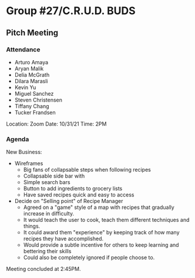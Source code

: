 # Group #27/C.R.U.D. BUDS
## Pitch Meeting

### Attendance
<!-- Remove the people not attending. -->
- Arturo Amaya
- Aryan Malik
- Delia McGrath
- Dilara Marasli
- Kevin Yu
- Miguel Sanchez
- Steven Christensen
- Tiffany Chang
- Tucker Frandsen

Location: Zoom
Date: 10/31/21
Time: 2PM

### Agenda
New Business:
- Wireframes
  - Big fans of collapsable steps when following recipes
  - Collapsable side bar with 
  - Simple search bars
  - Button to add ingredients to grocery lists
  - Have saved recipes quick and easy to access
- Decide on "Selling point" of Recipe Manager
  - Agreed on a "game" style of a map with recipes that gradually increase in difficulty.
  - It would teach the user to cook, teach them different techniques and things.
  - It could award them "experience" by keeping track of how many recipes they have accomplished.
  - Would provide a subtle incentive for others to keep learning and bettering their skills
  - Could also be completely ignored if people choose to.

Meeting concluded at 2:45PM.
<!-- REMINDER TO SAVE THE TEMPLATE AS (mmddyy-topic.md)-->
